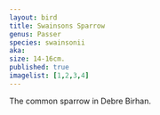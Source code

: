 ```yaml
---
layout: bird
title: Swainsons Sparrow
genus: Passer
species: swainsonii
aka:
size: 14-16cm.
published: true
imagelist: [1,2,3,4]
---
```


The common sparrow in Debre Birhan.
